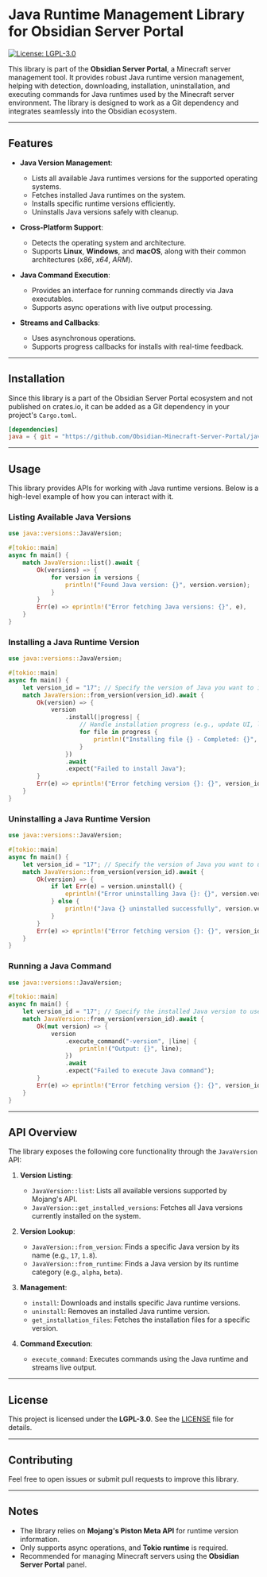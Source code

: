 # Java Runtime Management Library for Obsidian Server Portal

[![License: LGPL-3.0](https://img.shields.io/badge/License-LGPL--3.0-blue.svg)](https://opensource.org/licenses/LGPL-3.0)

This library is part of the **Obsidian Server Portal**, a Minecraft server management tool. It provides robust Java runtime version management, helping with detection, downloading, installation, uninstallation, and executing commands for Java runtimes used by the Minecraft server environment. The library is designed to work as a Git dependency and integrates seamlessly into the Obsidian ecosystem.

---

## Features

- **Java Version Management**:
    - Lists all available Java runtimes versions for the supported operating systems.
    - Fetches installed Java runtimes on the system.
    - Installs specific runtime versions efficiently.
    - Uninstalls Java versions safely with cleanup.

- **Cross-Platform Support**:
    - Detects the operating system and architecture.
    - Supports **Linux**, **Windows**, and **macOS**, along with their common architectures (*x86*, *x64*, *ARM*).

- **Java Command Execution**:
    - Provides an interface for running commands directly via Java executables.
    - Supports async operations with live output processing.

- **Streams and Callbacks**:
    - Uses asynchronous operations.
    - Supports progress callbacks for installs with real-time feedback.

---

## Installation

Since this library is a part of the Obsidian Server Portal ecosystem and not published on crates.io, it can be added as a Git dependency in your project's `Cargo.toml`.

```toml
[dependencies]
java = { git = "https://github.com/Obsidian-Minecraft-Server-Portal/java-runtime-lib.git" }
```

---

## Usage

This library provides APIs for working with Java runtime versions. Below is a high-level example of how you can interact with it.

### Listing Available Java Versions

```rust
use java::versions::JavaVersion;

#[tokio::main]
async fn main() {
    match JavaVersion::list().await {
        Ok(versions) => {
            for version in versions {
                println!("Found Java version: {}", version.version);
            }
        }
        Err(e) => eprintln!("Error fetching Java versions: {}", e),
    }
}
```

### Installing a Java Runtime Version

```rust
use java::versions::JavaVersion;

#[tokio::main]
async fn main() {
    let version_id = "17"; // Specify the version of Java you want to install
    match JavaVersion::from_version(version_id).await {
        Ok(version) => {
            version
                .install(|progress| {
                    // Handle installation progress (e.g., update UI, log progress)
                    for file in progress {
                        println!("Installing file {} - Completed: {}", file.file, file.completed);
                    }
                })
                .await
                .expect("Failed to install Java");
        }
        Err(e) => eprintln!("Error fetching version {}: {}", version_id, e),
    }
}
```

### Uninstalling a Java Runtime Version

```rust
use java::versions::JavaVersion;

#[tokio::main]
async fn main() {
    let version_id = "17"; // Specify the version of Java you want to uninstall
    match JavaVersion::from_version(version_id).await {
        Ok(version) => {
            if let Err(e) = version.uninstall() {
                eprintln!("Error uninstalling Java {}: {}", version.version, e);
            } else {
                println!("Java {} uninstalled successfully", version.version);
            }
        }
        Err(e) => eprintln!("Error fetching version {}: {}", version_id, e),
    }
}
```

### Running a Java Command

```rust
use java::versions::JavaVersion;

#[tokio::main]
async fn main() {
    let version_id = "17"; // Specify the installed Java version to use
    match JavaVersion::from_version(version_id).await {
        Ok(mut version) => {
            version
                .execute_command("-version", |line| {
                    println!("Output: {}", line);
                })
                .await
                .expect("Failed to execute Java command");
        }
        Err(e) => eprintln!("Error fetching version {}: {}", version_id, e),
    }
}
```

---

## API Overview

The library exposes the following core functionality through the `JavaVersion` API:

1. **Version Listing**:
    - `JavaVersion::list`: Lists all available versions supported by Mojang's API.
    - `JavaVersion::get_installed_versions`: Fetches all Java versions currently installed on the system.

2. **Version Lookup**:
    - `JavaVersion::from_version`: Finds a specific Java version by its name (e.g., `17`, `1.8`).
    - `JavaVersion::from_runtime`: Finds a Java version by its runtime category (e.g., `alpha`, `beta`).

3. **Management**:
    - `install`: Downloads and installs specific Java runtime versions.
    - `uninstall`: Removes an installed Java runtime version.
    - `get_installation_files`: Fetches the installation files for a specific version.

4. **Command Execution**:
    - `execute_command`: Executes commands using the Java runtime and streams live output.

---

## License

This project is licensed under the **LGPL-3.0**. See the [LICENSE](https://opensource.org/licenses/LGPL-3.0) file for details.

---

## Contributing

Feel free to open issues or submit pull requests to improve this library.

---

## Notes

- The library relies on **Mojang's Piston Meta API** for runtime version information.
- Only supports async operations, and **Tokio runtime** is required.
- Recommended for managing Minecraft servers using the **Obsidian Server Portal** panel.